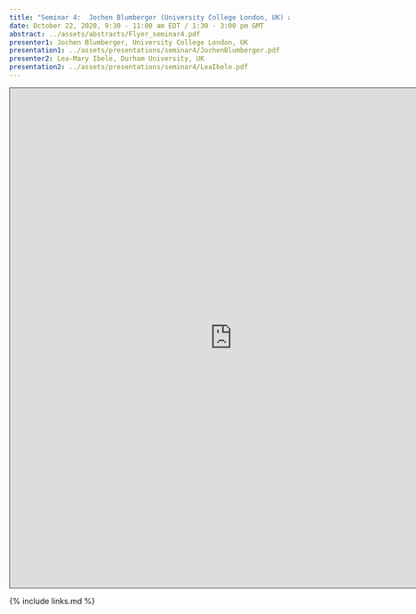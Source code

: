 ```yaml
---
title: "Seminar 4:  Jochen Blumberger (University College London, UK) and Lea-Mary Ibele (Durham University, UK)"
date: October 22, 2020, 9:30 - 11:00 am EDT / 1:30 - 3:00 pm GMT
abstract: ../assets/abstracts/Flyer_seminar4.pdf
presenter1: Jochen Blumberger, University College London, UK
presentation1: ../assets/presentations/seminar4/JochenBlumberger.pdf
presenter2: Lea-Mary Ibele, Durham University, UK
presentation2: ../assets/presentations/seminar4/LeaIbele.pdf
---
```


<iframe src="https://ub.hosted.panopto.com/Panopto/Pages/Embed.aspx?id=b961c64a-5496-4dd4-8189-ac5c01077ec3
&autoplay=false&offerviewer=true&showtitle=true&showbrand=false&start=0&interactivity=all" height="900" width="800"
 style="border: 1px solid #464646;" allowfullscreen allow="autoplay"></iframe>
 
{% include links.md %}

